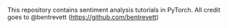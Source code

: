 This repository contains sentiment analysis tutorials in PyTorch. 
All credit goes to @bentrevett (https://github.com/bentrevett)
